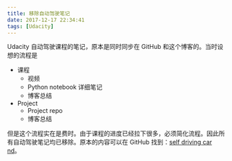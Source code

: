 ```yaml
---
title: 移除自动驾驶笔记
date: 2017-12-17 22:34:41
tags: [Udacity]
---
```


Udacity 自动驾驶课程的笔记，原本是同时同步在 GitHub 和这个博客的。当时设想的流程是
- 课程
  - 视频
  - Python notebook 详细笔记
  - 博客总结
- Project
  - Project repo
  - 博客总结

但是这个流程实在是费时。由于课程的进度已经拉下很多，必须简化流程。因此所有自动驾驶笔记均已移除。原本的内容可以在 GitHub 找到：[self driving car nd](https://github.com/tuliren/self-driving-car-nd)。
